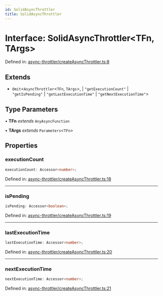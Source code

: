 ```yaml
---
id: SolidAsyncThrottler
title: SolidAsyncThrottler
---
```


<!-- DO NOT EDIT: this page is autogenerated from the type comments -->

# Interface: SolidAsyncThrottler\<TFn, TArgs\>

Defined in: [async-throttler/createAsyncThrottler.ts:8](https://github.com/TanStack/pacer/blob/main/packages/solid-pacer/src/async-throttler/createAsyncThrottler.ts#L8)

## Extends

- `Omit`\<`AsyncThrottler`\<`TFn`, `TArgs`\>, 
  \| `"getExecutionCount"`
  \| `"getIsPending"`
  \| `"getLastExecutionTime"`
  \| `"getNextExecutionTime"`\>

## Type Parameters

• **TFn** *extends* `AnyAsyncFunction`

• **TArgs** *extends* `Parameters`\<`TFn`\>

## Properties

### executionCount

```ts
executionCount: Accessor<number>;
```

Defined in: [async-throttler/createAsyncThrottler.ts:18](https://github.com/TanStack/pacer/blob/main/packages/solid-pacer/src/async-throttler/createAsyncThrottler.ts#L18)

***

### isPending

```ts
isPending: Accessor<boolean>;
```

Defined in: [async-throttler/createAsyncThrottler.ts:19](https://github.com/TanStack/pacer/blob/main/packages/solid-pacer/src/async-throttler/createAsyncThrottler.ts#L19)

***

### lastExecutionTime

```ts
lastExecutionTime: Accessor<number>;
```

Defined in: [async-throttler/createAsyncThrottler.ts:20](https://github.com/TanStack/pacer/blob/main/packages/solid-pacer/src/async-throttler/createAsyncThrottler.ts#L20)

***

### nextExecutionTime

```ts
nextExecutionTime: Accessor<number>;
```

Defined in: [async-throttler/createAsyncThrottler.ts:21](https://github.com/TanStack/pacer/blob/main/packages/solid-pacer/src/async-throttler/createAsyncThrottler.ts#L21)
